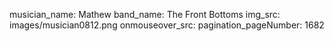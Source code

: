 musician_name: Mathew
band_name: The Front Bottoms
img_src: images/musician0812.png
onmouseover_src: 
pagination_pageNumber: 1682